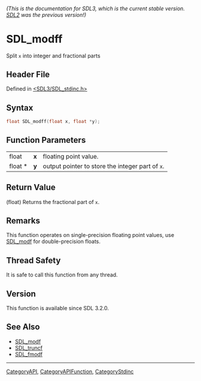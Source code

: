 ###### (This is the documentation for SDL3, which is the current stable version. [SDL2](https://wiki.libsdl.org/SDL2/) was the previous version!)
# SDL_modff

Split `x` into integer and fractional parts

## Header File

Defined in [<SDL3/SDL_stdinc.h>](https://github.com/libsdl-org/SDL/blob/main/include/SDL3/SDL_stdinc.h)

## Syntax

```c
float SDL_modff(float x, float *y);
```

## Function Parameters

|         |       |                                                  |
| ------- | ----- | ------------------------------------------------ |
| float   | **x** | floating point value.                            |
| float * | **y** | output pointer to store the integer part of `x`. |

## Return Value

(float) Returns the fractional part of `x`.

## Remarks

This function operates on single-precision floating point values, use
[SDL_modf](SDL_modf) for double-precision floats.

## Thread Safety

It is safe to call this function from any thread.

## Version

This function is available since SDL 3.2.0.

## See Also

- [SDL_modf](SDL_modf)
- [SDL_truncf](SDL_truncf)
- [SDL_fmodf](SDL_fmodf)

----
[CategoryAPI](CategoryAPI), [CategoryAPIFunction](CategoryAPIFunction), [CategoryStdinc](CategoryStdinc)

